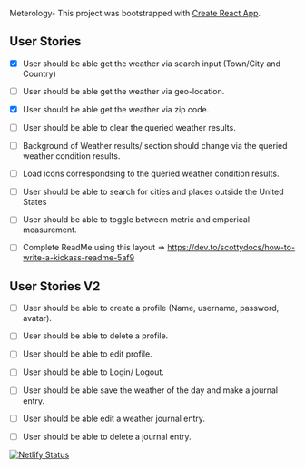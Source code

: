 Meterology-
This project was bootstrapped with [Create React App](https://github.com/facebook/create-react-app). 

## User Stories
- [x] User should be able get the weather via search input (Town/City and Country)
- [ ] User should be able get the weather via geo-location.
- [x] User should be able get the weather via zip code.
- [ ] User should be able to clear the queried weather results. 
- [ ] Background of Weather results/ section should change via the queried weather condition results.
- [ ] Load icons correspondsing to the queried weather condition results. 
- [ ] User should be able to search for cities and places outside the United States
- [ ] User should be able to toggle between metric and emperical measurement.
- [ ] Complete ReadMe using this layout => https://dev.to/scottydocs/how-to-write-a-kickass-readme-5af9


## User Stories V2
- [ ] User should be able to create a profile (Name, username, password, avatar).
-  [ ] User should be able to delete a profile.
- [ ] User should be able to edit profile.
- [ ] User should be able to Login/ Logout. 
- [ ] User should be able save the weather of the day and make a journal entry.
- [ ] User should be able edit a weather journal entry.
- [ ] User should be able to delete a journal entry.


[![Netlify Status](https://api.netlify.com/api/v1/badges/63175cae-876d-474d-a9bb-8bb4711c8783/deploy-status)](https://app.netlify.com/sites/meterology/deploys)
